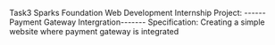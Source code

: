 Task3 Sparks Foundation Web Development Internship Project: ------Payment Gateway Intergration------- Specification: Creating a simple website where payment gateway is integrated
